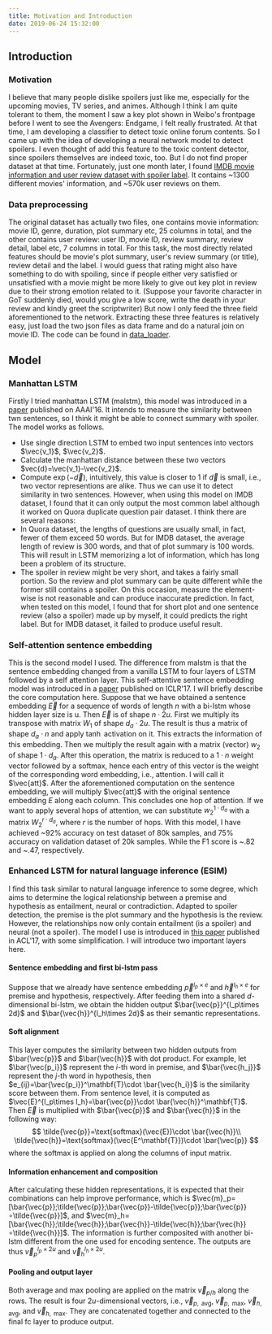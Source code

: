 ```yaml
---
title: Motivation and Introduction
date: 2019-06-24 15:32:00
---
```

## Introduction
### Motivation
I believe that many people dislike spoilers just like me, especially for the upcoming movies, TV series, and animes. Although
I think I am quite tolerant to them, the moment I saw a key plot shown in Weibo's frontpage before I went to see the Avengers: Endgame,
I felt really frustrated. At that time, I am developing a classifier to detect toxic online forum contents. So I came up with the idea of developing a neural network model to detect spoilers. I even thought of add this feature to the toxic content detector, since spoilers themselves are indeed toxic, too. But I do not find proper dataset at that time. Fortunately, just one month later, I found [IMDB movie information and user review dataset with spoiler label](https://www.kaggle.com/rmisra/imdb-spoiler-dataset). It contains ~1300 different movies' information, and ~570k user reviews on them.
### Data preprocessing
The original dataset has actually two files, one contains movie information: movie ID, genre, duration, plot summary etc, 25 columns in total, and the other contains user review: user ID, movie ID, review summary, review detail, label etc, 7 columns in total. For this task, the most directly related features should be movie's plot summary, user's review summary (or title), review detail and the label. I would guess that rating might also have something to do with spoiling, since if people either very satisfied or unsatisfied with a movie might be more likely to give out key plot in review due to their strong emotion related to it. (Suppose your favorite character in GoT suddenly died, would you give a low score, write the death in your review and kindly greet the scriptwriter) But now I only feed the three field aforementioned to the network. Extracting these three features is relatively easy, just load the two json files as data frame and do a natural join on movie ID. The code can be found in [data_loader](./data_loader.ipynb).
## Model
### Manhattan LSTM
Firstly I tried manhattan LSTM (malstm), this model was introduced in a [paper](https://www.aaai.org/ocs/index.php/AAAI/AAAI16/paper/download/12195/12023) published on AAAI'16. It intends to measure the similarity between twn sentences, so I think it might be able to connect summary with spoiler. The model works as follows.
- Use single direction LSTM to embed two input sentences into vectors $\vec{v_1}$, $\vec{v_2}$. 
- Calculate the manhattan distance between these two vectors $vec{d}=\vec{v_1}-\vec{v_2}$.
- Compute $\exp(-\vec{d})$, intuitively, this value is closer to 1 if $\vec{d}$ is small, i.e., two vector representions are alike. Thus we can use it to detect similarity in two sentences. However, when using this model on IMDB dataset, I found that it can only output the most common label although it worked on Quora duplicate question pair dataset. I think there are several reasons:
- In Quora dataset, the lengths of questions are usually small, in fact, fewer of them exceed 50 words. But for IMDB dataset, the average length of review is 300 words, and that of plot summary is 100 words. This will result in LSTM memorizing a lot of information, which has long been a problem of its structure.
- The spoiler in review might be very short, and takes a fairly small portion. So the review and plot summary can be quite different while the former still contains a spoiler. On this occasion, measure the element-wise is not reasonable and can produce inaccurate prediction.
In fact, when tested on this model, I found that for short plot and one sentence review (also a spoiler) made up by myself, it could predicts the right label. But for IMDB dataset, it failed to produce useful result.
### Self-attention sentence embedding
This is the second model I used. The difference from malstm is that the sentence embedding changed from a vanilla LSTM to four layers of LSTM followed by a self attention layer. This self-attentive sentence embedding model was introduced in a [paper](https://arxiv.org/pdf/1703.03130.pdf) published on ICLR'17. I will briefly describe the core computation here.
Suppose that we have obtained a sentence embedding $\vec{E}$ for a sequence of words of length $n$ with a bi-lstm whose hidden layer size is u. Then $\vec{E}$ is of shape $n\cdot 2u$. First we multiply its transpose with matrix $W_1$ of shape $d_a\cdot 2u$. The result is thus a matrix of shape $d_a\cdot n$ and apply $\tanh$ activation on it. This extracts the information of this embedding. Then we multiply the result again with a matrix (vector) $w_2$ of shape $1\cdot d_a$. After this operation, the matrix is reduced to a $1\cdot n$ weight vector followed by a softmax, hence each entry of this vector is the weight of the corresponding word embedding, i.e., attention. I will call it $\vec{att}$.
After the aforementioned computation on the sentence embedding, we will multiply $\vec{att}$ with the original sentence embedding $E$ along each column. This concludes one hop of attention. If we want to apply several hops of attention, we can substitute $w_2^{1\cdot d_a}$ with a matrix $W_2^{r\cdot d_a}$, where $r$ is the number of hops. With this model, I have achieved ~92% accuracy on test dataset of 80k samples, and 75% accuracy on validation dataset of 20k samples. While the F1 score is ~.82 and ~.47, respectively.
### Enhanced LSTM for natural language inference (ESIM)
I find this task similar to natural language inference to some degree, which aims to determine the logical relationship between a premise and hypothesis as entailment, neural or contradiction. Adapted to spoiler detection, the premise is the plot summary and the hypothesis is the review. However, the relationships now only contain entailment (is a spoiler) and neural (not a spoiler). The model I use is introduced in [this paper](https://arxiv.org/abs/1609.06038) published in ACL'17, with some simplification. I will introduce two important layers here. 
#### Sentence embedding and first bi-lstm pass
Suppose that we already have sentence embedding $\vec{p}^{l_p\times e}$ and $\vec{h}^{l_h\times e}$ for premise and hypothesis, respectively. After feeding them into a shared $d$-dimensional bi-lstm, we obtain the hidden output $\bar{\vec{p}}^{l_p\times 2d}$ and $\bar{\vec{h}}^{l_h\times 2d}$ as their semantic representations.
#### Soft alignment
This layer computes the similarity between two hidden outputs from $\bar{\vec{p}}$ and $\bar{\vec{h}}$ with dot product. For example, let $\bar{\vec{p_i}}$ represent the $i$-th word in premise, and $\bar{\vec{h_j}}$ represent the $j$-th word in hypothesis, then $e_{ij}=\bar{\vec{p_i}}^\mathbf{T}\cdot \bar{\vec{h_i}}$ is the similarity score between them. From sentence level, it is computed as $\vec{E}^{l_p\times l_h}=\bar{\vec{p}}\cdot \bar{\vec{h}}^\mathbf{T}$. Then $\vec{E}$ is multiplied with $\bar{\vec{p}}$ and $\bar{\vec{h}}$ in the following way:
$$
\tilde{\vec{p}}=\text{softmax}(\vec{E})\cdot \bar{\vec{h}}\\
\tilde{\vec{h}}=\text{softmax}(\vec{E^\mathbf{T}})\cdot \bar{\vec{p}}
$$
where the softmax is applied on along the columns of input matrix.
#### Information enhancement and composition
After calculating these hidden representations, it is expected that their combinations can help improve performance, which is $\vec{m}_p=[\bar{\vec{p}};\tilde{\vec{p}};\bar{\vec{p}}-\tilde{\vec{p}};\bar{\vec{p}}∘\tilde{\vec{p}}]$, and $\vec{m}_h=[\bar{\vec{h}};\tilde{\vec{h}};\bar{\vec{h}}-\tilde{\vec{h}};\bar{\vec{h}}∘\tilde{\vec{h}}]$. The information is further composited with another bi-lstm different from the one used for encoding sentence. The outputs are thus $\vec{v}_p^{l_p\times 2u}$ and $\vec{v}_h^{l_h\times 2u}$.
#### Pooling and output layer
Both average and max pooling are applied on the matrix $\vec{v}_{p/h}$ along the rows. The result is four $2u$-dimensional vectors, i.e., $\vec{v}_{p,\text{ avg}}$, $\vec{v}_{p,\text{ max}}$, $\vec{v}_{h,\text{ avg}}$, and $\vec{v}_{h,\text{ max}}$. They are concatenated together and connected to the final fc layer to produce output.

